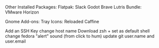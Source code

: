 Other Installed Packages:
Flatpak:
  Slack
  Godot
  Brave
  Lutris
Bundle:
  VMware Horizon

Gnome Add-ons:
  Tray Icons: Reloaded
  Caffine 

Add an SSH Key
change host name
Download zsh + set as default shell
change fedora "alert" sound (from click to hum)
update git user.name and user.email
